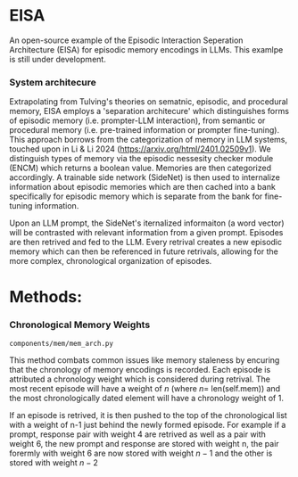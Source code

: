 # EISA
An open-source example of the Episodic Interaction Seperation Architecture (EISA) for episodic memory encodings in LLMs. This examlpe is still under development. 

### System architecure 
Extrapolating from Tulving's theories on sematnic, episodic, and procedural memory, EISA employs a 'separation architecure' which distinguishes forms of episodic memory (i.e. prompter-LLM interaction), from semantic or procedural memory (i.e. pre-trained information or prompter fine-tuning). This approach borrows from the categorization of memory in LLM systems, touched upon in Li & Li 2024 (https://arxiv.org/html/2401.02509v1). We distinguish types of memory via the episodic nessesity checker module (ENCM) which returns a boolean value. Memories are then categorized accordingly. A trainable side network (SideNet) is then used to internalize information about episodic memories which are then cached into a bank specifically for episodic memory which is separate from the bank for fine-tuning information. 

Upon an LLM prompt, the SideNet's iternalized informaiton (a word vector) will be contrasted with relevant information from a given prompt. Episodes are then retrived and fed to the LLM. Every retrival creates a new episodic memory which can then be referenced in future retrivals, allowing for the more complex, chronological organization of episodes. 

# Methods: 

### Chronological Memory Weights

```
components/mem/mem_arch.py
```
This method combats common issues like memory staleness by encuring that the chronology of memory encodings is recorded. Each episode is attributed a chronology weight which is considered during retrival. The most recent episode will have a weight of $n$ (where $n =$ len(self.mem)) and the most chronologically dated element will have a chronology weight of 1. 

If an episode is retrived, it is then pushed to the top of the chronological list with a weight of n-1 just behind the newly formed episode. For example if a prompt, response pair with weight 4 are retrived as well as a pair with weight 6, the new prompt and response are stored with weight n, the pair forermly with weight 6 are now stored with weight $n-1$ and the other is stored with weight $n-2$